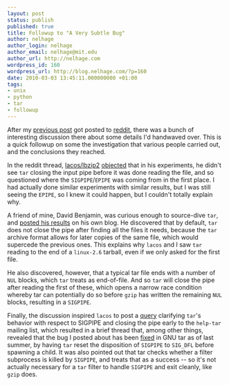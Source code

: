 ```yaml
---
layout: post
status: publish
published: true
title: Followup to "A Very Subtle Bug"
author: nelhage
author_login: nelhage
author_email: nelhage@mit.edu
author_url: http://nelhage.com
wordpress_id: 160
wordpress_url: http://blog.nelhage.com/?p=160
date: 2010-03-03 13:45:11.000000000 +01:00
tags:
- unix
- python
- tar
- followup
---
```

After my [previous post][0] got posted to [reddit][1], there was a bunch of
interesting discussion there about some details I'd handwaved
over. This is a quick followup on some the investigation that various
people carried out, and the conclusions they reached.

[0]: /2010/02/a-very-subtle-bug

In the reddit thread, [lacos/lbzip2][2] [objected][6] that in his
experiments, he didn't see `tar` closing the input pipe before it was
done reading the file, and so questioned where the `SIGPIPE`/`EPIPE`
was coming from in the first place. I had actually done similar
experiments with similar results, but I was still seeing the `EPIPE`,
so I knew it could happen, but I couldn't totally explain why.

A friend of mine, David Benjamin, was curious enough to source-dive
`tar`, and [posted his results][3] on his own blog. He discovered that
by default, `tar` does not close the pipe after finding all the files
it needs, because the `tar` archive format allows for later copies of
the same file, which would supercede the previous ones. This explains
why `lacos` and I saw `tar` reading to the end of a `linux-2.6`
tarball, even if we only asked for the first file.

He also discovered, however, that a typical tar file ends with a
number of `NUL` blocks, which `tar` treats as end-of-file. And so
`tar` will close the pipe after reading the first of these, which
opens a narrow race condition whereby tar can potentially do so before
`gzip` has written the remaining `NUL` blocks, resulting in a
`SIGPIPE`.

Finally, the discussion inspired `lacos` to post a [query][4] clarifying `tar`'s behavior with respect to SIGPIPE and closing the pipe early to the `help-tar`
mailing list, which resulted in a brief thread that, among other
things, revealed that the bug I posted about has been [fixed][5] in
GNU tar as of last summer, by having `tar` reset the disposition of
`SIGPIPE` to `SIG_DFL` before spawning a child. It was also pointed out that tar checks whether a filter subprocess is killed by `SIGPIPE`, and treats that as a success -- so it's not actually necessary for a `tar` filter to handle `SIGPIPE` and exit cleanly, like `gzip` does.

[1]: http://www.reddit.com/r/programming/comments/b7djd/stuff_like_this_makes_me_hate_python_subtle_bugs/
[2]: http://lacos.hu/
[3]: http://davidben.scripts.mit.edu/blog/2010/02/28/tar-filled-pipes/
[4]: http://lists.gnu.org/archive/html/help-tar/2010-03/msg00000.html
[5]: http://lists.gnu.org/archive/html/bug-tar/2009-06/msg00009.html
[6]: http://www.reddit.com/r/programming/comments/b7djd/stuff_like_this_makes_me_hate_python_subtle_bugs/c0lc0dy
